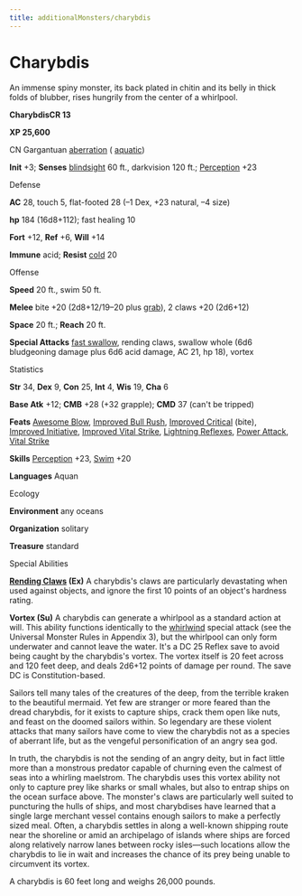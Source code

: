 ```yaml
---
title: additionalMonsters/charybdis
---
```

# Charybdis

An immense spiny monster, its back plated in chitin and its belly in thick folds of blubber, rises hungrily from the center of a whirlpool.

**CharybdisCR 13**

**XP 25,600**

CN Gargantuan [aberration](monsters/creatureTypes#_aberration) ( [aquatic](monsters/creatureTypes#_aquatic-subtype))

**Init** +3; **Senses** [blindsight](monsters/universalMonsterRules#_blindsight) 60 ft., darkvision 120 ft.; [Perception](additionalMonsters/../skills/perception#_perception) +23

Defense

**AC** 28, touch 5, flat-footed 28 (–1 Dex, +23 natural, –4 size)

**hp** 184 (16d8+112); fast healing 10

**Fort** +12, **Ref** +6, **Will** +14

**Immune** acid; **Resist** [cold](monsters/creatureTypes#_cold-subtype) 20

Offense

**Speed** 20 ft., swim 50 ft.

**Melee** bite +20 (2d8+12/19–20 plus [grab](monsters/universalMonsterRules#_grab)), 2 claws +20 (2d6+12)

**Space** 20 ft.; **Reach** 20 ft.

**Special Attacks** [fast swallow](monsters/universalMonsterRules#_fast-swallow), rending claws, swallow whole (6d6 bludgeoning damage plus 6d6 acid damage, AC 21, hp 18), vortex

Statistics

**Str** 34, **Dex** 9, **Con** 25, **Int** 4, **Wis** 19, **Cha** 6

**Base Atk** +12; **CMB** +28 (+32 grapple); **CMD** 37 (can't be tripped)

**Feats** [Awesome Blow](additionalMonsters/../monsters/monsterFeats#_awesome-blow), [Improved Bull Rush](additionalMonsters/../feats#_improved-bull-rush), [Improved Critical](additionalMonsters/../feats#_improved-critical) (bite), [Improved Initiative](additionalMonsters/../feats#_improved-initiative), [Improved Vital Strike](additionalMonsters/../feats#_improved-vital-strike), [Lightning Reflexes](additionalMonsters/../feats#_lightning-reflexes), [Power Attack](additionalMonsters/../feats#_power-attack), [Vital Strike](additionalMonsters/../feats#_vital-strike)

**Skills** [Perception](additionalMonsters/../skills/perception#_perception) +23, [Swim](additionalMonsters/../skills/swim#_swim) +20

**Languages** Aquan

Ecology

**Environment** any oceans

**Organization** solitary

**Treasure** standard

Special Abilities

**[Rending Claws](additionalMonsters/../advanced/advancedFeats#_rending-claws-(combat)) (Ex)** A charybdis's claws are particularly devastating when used against objects, and ignore the first 10 points of an object's hardness rating.

**Vortex (Su)** A charybdis can generate a whirlpool as a standard action at will. This ability functions identically to the [whirlwind](monsters/universalMonsterRules#_whirlwind) special attack (see the Universal Monster Rules in Appendix 3), but the whirlpool can only form underwater and cannot leave the water. It's a DC 25 Reflex save to avoid being caught by the charybdis's vortex. The vortex itself is 20 feet across and 120 feet deep, and deals 2d6+12 points of damage per round. The save DC is Constitution-based.

Sailors tell many tales of the creatures of the deep, from the terrible kraken to the beautiful mermaid. Yet few are stranger or more feared than the dread charybdis, for it exists to capture ships, crack them open like nuts, and feast on the doomed sailors within. So legendary are these violent attacks that many sailors have come to view the charybdis not as a species of aberrant life, but as the vengeful personification of an angry sea god.

In truth, the charybdis is not the sending of an angry deity, but in fact little more than a monstrous predator capable of churning even the calmest of seas into a whirling maelstrom. The charybdis uses this vortex ability not only to capture prey like sharks or small whales, but also to entrap ships on the ocean surface above. The monster's claws are particularly well suited to puncturing the hulls of ships, and most charybdises have learned that a single large merchant vessel contains enough sailors to make a perfectly sized meal. Often, a charybdis settles in along a well-known shipping route near the shoreline or amid an archipelago of islands where ships are forced along relatively narrow lanes between rocky isles—such locations allow the charybdis to lie in wait and increases the chance of its prey being unable to circumvent its vortex.

A charybdis is 60 feet long and weighs 26,000 pounds.

